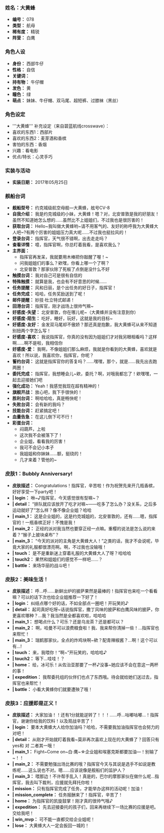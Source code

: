 ### 姓名：大黄蜂
* **编号：** 078
* **类型：** 航母
* **稀有度：** 精锐
* **阵营：** 白鹰


### 角色人设
* **身份：** 西部牛仔
* **性格：** 自信
* **关键词：** 
* **持有物：** 牛仔帽
* **发色：** 黄
* **瞳色：** 绿
* **萌点：** 妹妹、牛仔帽、双马尾、超短裤、过膝袜（黑丝）


### 角色设定
* '''大黄蜂''' 补充设定（来自碧蓝航线crosswave）：
* 喜欢的东西1：西部片
* 喜欢的东西2：麦芽酒和香槟
* 害怕的东西：香烟
* 兴趣：看电影
* 优点/特长：心灵手巧


### 实装与活动
* **实装日期：** 2017年05月25日


### 舰船台词
* **舰船型号：** 约克城级航空母舰—大黄蜂，舷号CV-8
* **自我介绍：** 我是约克城级的小妹，大黄蜂！嗯？对，北安普敦是我的好朋友！虽然不知道她怎么想的……虽然比不上姐姐们，不过我也是很厉害的！
* **获取台词：** Hello~我叫做大黄蜂哟~请不用客气的、友好的称呼我为大黄蜂大人吧~?有两个厉害的姐姐压力真大呢……不过我也挺拉风的！
* **登录台词：** 指挥官，天气很不错啊，出去走走吗？
* **查看详情：** 噫，指挥官啊，你总盯着我看，是喜欢我么？
* **主界面：**
  * 指挥官再发呆，我就要用木棒把你敲醒了喔！~
  * 问我姐姐们的事么？欸嘿，你看上哪一个了啊？
  * 北安普敦？那家伙除了死板了点倒是没什么不好
* **触摸台词：** 我对自己可是很有自信的
* **特殊触摸：** 就算是我，也会有不好意思的时候……
* **任务提醒：** 风和日丽，是个出任务的好日子，指挥官！
* **任务完成：** 哈哈，任务奖励送到了呢！
* **邮件提醒：** 妙技·杜立特式邮递！
* **回港台词：** 指挥官，刚才战场上很帅气嘛~
* **好感度-失望：** 北安普敦，你在哪儿呢~（大黄蜂并没有注意到你）
* **好感度-陌生：** 吃好，睡好，玩好，这就是我的目标~
* **好感度-友好：** 金发双马尾却不傲娇？那还真是抱歉，我大黄蜂可从来不知道别扭两个字怎么写！
* **好感度-喜欢：** 我说指挥官，你真的没有因为姐姐们才对我另眼相看吗？这样啊……啊不是啦，我相信你
* **好感度-爱：** 我啊，不像姐姐们那么麻烦，我就是你看到的大黄蜂，喜欢就是喜欢！所以说，我喜欢你，指挥官，你呢？
* **誓约台词：** 这就是指挥官你的答复吗？……嘿嘿，那个，就是……我先出去跑两圈！
* **委托完成：** 指挥官，我想睡会儿~欸，委托？啊，对哦我都忘了！欸嘿嘿，一起去迎接她们吧
* **强化成功：** Yeah！我感觉我现在超有精神的！
* **旗舰开战：** 放心吧，我下手很快的！
* **胜利台词：** 啊哈哈哈，真是畅快呢！
* **失败台词：** 会有新的我吗？
* **技能台词：** 赶紧搞定吧！
* **血量告急：** 在这儿倒下可不行！
* **彩蛋台词：**
  * 闷葫芦，上啦
  * 这次我不会被落下了！
  * 企业姐，看看我的厉害！
  * 我可不会记小本子
  * 我姐姐和你妹妹……额，挺绕的！
  * 几才来着？管他的~


### 皮肤1：Bubbly Anniversary!
* **皮肤描述：** Congratulations！指挥官，辛苦啦！作为祝贺先来开几瓶香槟，好好享受一下party吧！
* **| login：** 咻~♪指挥官，今天感觉很有型嘛~？
* **| detail：** “排队就应该放开了吃才对嘛~——吃多了怎么办？没关系，之后多运动就好了”怎么样？像不像企业姐？哈哈
* **| main_1：** 这是企业姐的，这是约克城姐的，北安普敦的，还有……嗯，指挥官的！一瓶香槟正好！不愧是我！
* **| main_2：** 正经的派对我当然也要穿正经一点嘛。重樱的说法是怎么说的来着？“猴子上披块桌布”？
* **| main_3：** “今天的派对的主角是大黄蜂大人！”之类的话，我才不会说呢，毕竟大家的礼服都很漂亮啊。啊，不过我也没输哦！
* **| touch：** 是不是重新迷上穿着礼服的大黄蜂大人了呀？哈哈哈
* **| touch2：** 果然和姐姐们的感觉不一样吧……？
* **| battle：** 来场华丽的战斗吧！


### 皮肤2：美味生活！
* **皮肤描述：** 呼…呼……新鲜出炉的披萨果然是最棒的！指挥官也来吃一个看看嘛？可以的话下次也给企业姐推荐一下好了！
* **| login：** 纠结点哪个好的话，不如全部点一圈吧！开玩笑的♪
* **| detail：** 起司真好吃呀~话说指挥官，撒丁风味的披萨和白鹰风味的披萨，你更喜欢哪种？…我？我当然是全都喜欢啦，哈哈哈
* **| main_1：** 想喝点什么？可乐？还是乌龙茶？还是都可以？
* **| main_2：** 啊，哈曼不可以浪费粮食啦！我、我来帮你清掉一些！…指挥官也来帮忙！
* **| main_3：** 瑞鹤那家伙，全点的炸鸡块啊~欸？配青辣椒酱？…啊！这个可以有…!
* **| touch：** 来，我喂你！“啊~”开玩笑的，哈哈哈♪
* **| touch2：** 等下…哇哇！？
* **| home：** 给，冰可乐！从佐治亚那要了一杯♪没事~她应该不会在意这一两杯的事！
* **| expedition：** 我帮委托组的伙伴们也点了东西哦。待会就给她们送过去，指挥官也来帮忙！
* **| battle：** 小看大黄蜂你们就要遭殃了哦！


### 皮肤3：应援即是正义！
* **皮肤描述：** 大家加油！！还有1分就能逆转了！！！……呼…咕嘟咕嘟…！指挥官，谢谢你给我的饮料！以及观战辛苦了！
* **| login：** 要本大黄蜂大人给你加油吗？哈哈，不需要我加油指挥官也会努力的对吧！
* **| detail：** 从刚才开始就盯着我看~莫非再次喜欢上现在的大黄蜂了？回答只有yes和 对 二者其一哦！
* **| main_1：** Fight~Come on~白·鹰~☆企业姐和埃塞克斯都要加油—！别输了~！！
* **| main_2：** 不需要勉强出场比赛的哦？指挥官今天与其说是选手不如说是教练呢……这么说也不对。嗯……应该说像是舰船们的监护人？
* **| main_3：** 喂那边！不许帮手乱入！真是的，巴尔的摩那家伙在做什么呢…指挥官，我去叫下裁判，应援就先拜托你啦！
* **| mission：** 只有指挥官完成了任务，才能举办这样的活动呢！加油！
* **| mission_complete：** 任务报酬来了！指挥官，辛苦了！
* **| home：** 为指挥官的凯旋鼓掌！刚才真的很帅气哦♪
* **| expedition：** 先去迎接委托的孩子们，回来再继续下一场比赛的应援是吧。交给我吧！
* **| win_mvp：** 可不能一直都交给企业姐呢！
* **| lose：** 大黄蜂大人一定会扳回一城的！
